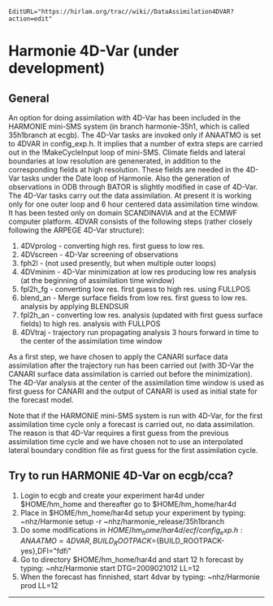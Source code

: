 ```@meta
EditURL="https://hirlam.org/trac//wiki//DataAssimilation4DVAR?action=edit"
```


# Harmonie 4D-Var (under development)

## General
An option for doing assimilation with
4D-Var has been included in the HARMONIE mini-SMS system (in branch harmonie-35h1, which is called 35h1branch at ecgb). The 4D-Var tasks are invoked only if ANAATMO is set to 4DVAR in config_exp.h. It implies that a number of extra steps are carried out in the !MakeCycleInput loop of mini-SMS. Climate fields and lateral boundaries at low resolution are genenerated, in addition to the corresponding 
fields at high resolution. These fields are needed in the 4D-Var tasks under the Date loop of Harmonie. Also the generation of observations 
in ODB through BATOR is slightly modified in case of 4D-Var. The 4D-Var tasks carry out the data assimilation. At present it is working only for one outer loop and 6 hour centered data assimilation time window. It has been tested only on domain SCANDINAVIA and at the ECMWF computer platform. 4DVAR consists of the following steps (rather closely following the ARPEGE 4D-Var structure):

  1. 4DVprolog - converting high res. first guess to low res.
  1. 4DVscreen - 4D-Var screening of observations
  1. fph2l - (not used presently, but when multiple outer loops)
  1. 4DVminim - 4D-Var minimization at low res producing low res analysis (at the beginning of assimilation time window)
  1. fpl2h_fg - converting low res. first guess to high res. using FULLPOS
  1. blend_an - Merge surface fields from low res. first guess to low res. analysis by applying BLENDSUR
  1. fpl2h_an - converting low res. analysis (updated with first guess surface fields) to high res. analysis with FULLPOS
  1. 4DVtraj - trajectory run propagating analysis 3 hours forward in time to the center of the assimilation time window 

As a first step, we have chosen to apply the CANARI surface data assimilation after the trajectory run has been carried out (with 3D-Var the CANARI surface data assimilation is carried out before the minimization). The 4D-Var analysis at the center of the assimilation time window is used as first guess for CANARI and the output of CANARI is used as initial state for the forecast model.

Note that if the HARMONIE mini-SMS system is run with 4D-Var, for the first assimilation time cycle only a forecast is carried out, no data assimilation. The reason is that 4D-Var requires a first guess from the previous assimilation time cycle and we have chosen not to use an interpolated lateral boundary condition file as first guess for the first assimilation cycle. 


## Try to run HARMONIE 4D-Var on ecgb/cca?

  1. Login to ecgb and create your experiment har4d under $HOME/hm_home and thereafter go to $HOME/hm_home/har4d
  1. Place in $HOME/hm_home/har4d setup your experiment by typing: ~nhz/Harmonie setup -r ~nhz/harmonie_release/35h1branch
  1. Do some modifications in $HOME/hm_home/har4d/ecf/config_exp.h : ANAATMO=4DVAR, BUILD_ROOTPACK=${BUILD_ROOTPACK-yes},DFI="fdfi" 
  1. Go to directory $HOME/hm_home/har4d and start 12 h forecast by typing: ~nhz/Harmonie start DTG=2009021012 LL=12
  1. When the forecast has finnished, start 4dvar by typing: ~nhz/Harmonie prod LL=12





 

----



